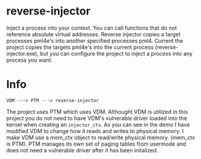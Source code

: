 # reverse-injector

Inject a process into your context. You can call functions that do not reference absolute virtual addresses. Reverse injector copies a target processes pml4e's into another specified 
processes pml4. Current the project copies the targets pml4e's into the current process (reverse-injector.exe), but you can configure the project to inject a process into any process
you want.

# Info

```
VDM ---> PTM ---> reverse-injector
```

The project uses PTM which uses VDM. Althought VDM is utilized in this project you do not need to have VDM's vulnerable driver loaded into the kernel when creating an `injector_ctx`. 
As you can see in the demo I have modified VDM to change how it reads and writes to physical memory. I make VDM use a mem_ctx object to read/write physical memory. (mem_ctx is PTM). 
PTM manages its own set of paging tables from usermode and does not need a vulnerable driver after it has been initalized. 